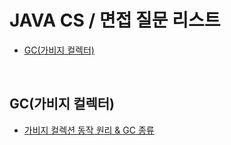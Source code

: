 # JAVA CS / 면접 질문 리스트

- [GC(가비지 컬렉터)](#gc가비지-컬렉터)

</br>

## GC(가비지 컬렉터)

* [가비지 컬렉션 동작 원리 & GC 종류](https://inpa.tistory.com/entry/JAVA-%E2%98%95-%EA%B0%80%EB%B9%84%EC%A7%80-%EC%BB%AC%EB%A0%89%EC%85%98GC-%EB%8F%99%EC%9E%91-%EC%9B%90%EB%A6%AC-%EC%95%8C%EA%B3%A0%EB%A6%AC%EC%A6%98-%F0%9F%92%AF-%EC%B4%9D%EC%A0%95%EB%A6%AC)
